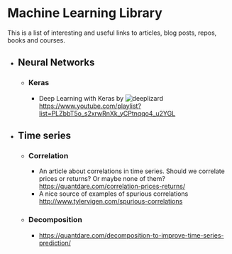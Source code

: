 # Machine Learning Library
This is a list of interesting and useful links to articles, blog posts, repos, books and courses.

* ## Neural Networks
  * ### Keras
    * Deep Learning with Keras by ![deeplizard](https://www.youtube.com/channel/UC4UJ26WkceqONNF5S26OiVw)
    <br>https://www.youtube.com/playlist?list=PLZbbT5o_s2xrwRnXk_yCPtnqqo4_u2YGL

* ## Time series
  * ### Correlation
    * An article about correlations in time series. Should we correlate prices or returns? Or maybe none of them?
    <br>https://quantdare.com/correlation-prices-returns/
    * A nice source of examples of spurious correlations
    <br>http://www.tylervigen.com/spurious-correlations
  * ### Decomposition
    * https://quantdare.com/decomposition-to-improve-time-series-prediction/
